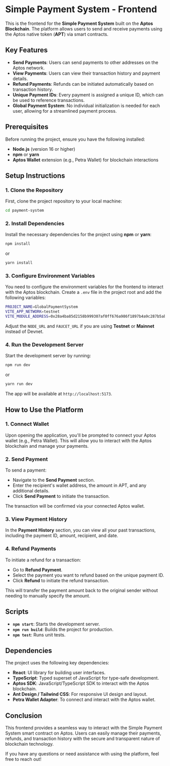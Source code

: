 # Simple Payment System - Frontend

This is the frontend for the **Simple Payment System** built on the **Aptos Blockchain**. The platform allows users to send and receive payments using the Aptos native token (**APT**) via smart contracts.

## Key Features

- **Send Payments**: Users can send payments to other addresses on the Aptos network.
- **View Payments**: Users can view their transaction history and payment details.
- **Refund Payments**: Refunds can be initiated automatically based on transaction history.
- **Unique Payment IDs**: Every payment is assigned a unique ID, which can be used to reference transactions.
- **Global Payment System**: No individual initialization is needed for each user, allowing for a streamlined payment process.

## Prerequisites

Before running the project, ensure you have the following installed:

- **Node.js** (version 16 or higher)
- **npm** or **yarn**
- **Aptos Wallet** extension (e.g., Petra Wallet) for blockchain interactions

## Setup Instructions

### 1. Clone the Repository

First, clone the project repository to your local machine:

```bash
cd payment-system
```

### 2. Install Dependencies

Install the necessary dependencies for the project using **npm** or **yarn**:

```bash
npm install
```

or

```bash
yarn install
```

### 3. Configure Environment Variables

You need to configure the environment variables for the frontend to interact with the Aptos blockchain. Create a `.env` file in the project root and add the following variables:

```bash
PROJECT_NAME=GlobalPaymentSystem
VITE_APP_NETWORK=testnet
VITE_MODULE_ADDRESS=0x28a4ba85d2158b999307af0ff676a986f1897b4a9c287b5ab3bbbea8636bb31e
```

Adjust the `NODE_URL` and `FAUCET_URL` if you are using **Testnet** or **Mainnet** instead of Devnet.

### 4. Run the Development Server

Start the development server by running:

```bash
npm run dev
```

or

```bash
yarn run dev
```

The app will be available at `http://localhost:5173`.

## How to Use the Platform

### 1. Connect Wallet

Upon opening the application, you'll be prompted to connect your Aptos wallet (e.g., Petra Wallet). This will allow you to interact with the Aptos blockchain and manage your payments.

### 2. Send Payment

To send a payment:

- Navigate to the **Send Payment** section.
- Enter the recipient's wallet address, the amount in APT, and any additional details.
- Click **Send Payment** to initiate the transaction.

The transaction will be confirmed via your connected Aptos wallet.

### 3. View Payment History

In the **Payment History** section, you can view all your past transactions, including the payment ID, amount, recipient, and date.

### 4. Refund Payments

To initiate a refund for a transaction:

- Go to **Refund Payment**.
- Select the payment you want to refund based on the unique payment ID.
- Click **Refund** to initiate the refund transaction.

This will transfer the payment amount back to the original sender without needing to manually specify the amount.

## Scripts

- **`npm start`**: Starts the development server.
- **`npm run build`**: Builds the project for production.
- **`npm test`**: Runs unit tests.

## Dependencies

The project uses the following key dependencies:

- **React**: UI library for building user interfaces.
- **TypeScript**: Typed superset of JavaScript for type-safe development.
- **Aptos SDK**: JavaScript/TypeScript SDK to interact with the Aptos blockchain.
- **Ant Design / Tailwind CSS**: For responsive UI design and layout.
- **Petra Wallet Adapter**: To connect and interact with the Aptos wallet.

## Conclusion

This frontend provides a seamless way to interact with the Simple Payment System smart contract on Aptos. Users can easily manage their payments, refunds, and transaction history with the secure and transparent nature of blockchain technology.

If you have any questions or need assistance with using the platform, feel free to reach out!

